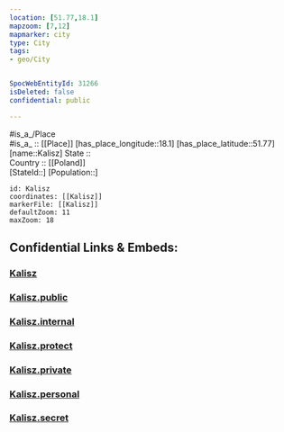 ```yaml
---
location: [51.77,18.1] 
mapzoom: [7,12] 
mapmarker: city 
type: City
tags:
- geo/City


SpocWebEntityId: 31266
isDeleted: false
confidential: public

---
```

#is_a_/Place  
#is_a_ :: [[Place]] 
[has_place_longitude::18.1] 
[has_place_latitude::51.77] 
[name::Kalisz] 
State ::  
Country :: [[Poland]]  
[StateId::] 
[Population::] 



```leaflet
id: Kalisz
coordinates: [[Kalisz]] 
markerFile: [[Kalisz]] 
defaultZoom: 11 
maxZoom: 18
```


## Confidential Links & Embeds: 

### [Kalisz](/_Standards/Earth/Continent/Europe/Europe~East/Poland/Provinces~Poland/Greater_Poland/City/Kalisz.md) 

### [Kalisz.public](/_public/Earth/Continent/Europe/Europe~East/Poland/Provinces~Poland/Greater_Poland/City/Kalisz.public.md) 

### [Kalisz.internal](/_internal/Earth/Continent/Europe/Europe~East/Poland/Provinces~Poland/Greater_Poland/City/Kalisz.internal.md) 

### [Kalisz.protect](/_protect/Earth/Continent/Europe/Europe~East/Poland/Provinces~Poland/Greater_Poland/City/Kalisz.protect.md) 

### [Kalisz.private](/_private/Earth/Continent/Europe/Europe~East/Poland/Provinces~Poland/Greater_Poland/City/Kalisz.private.md) 

### [Kalisz.personal](/_personal/Earth/Continent/Europe/Europe~East/Poland/Provinces~Poland/Greater_Poland/City/Kalisz.personal.md) 

### [Kalisz.secret](/_secret/Earth/Continent/Europe/Europe~East/Poland/Provinces~Poland/Greater_Poland/City/Kalisz.secret.md)

